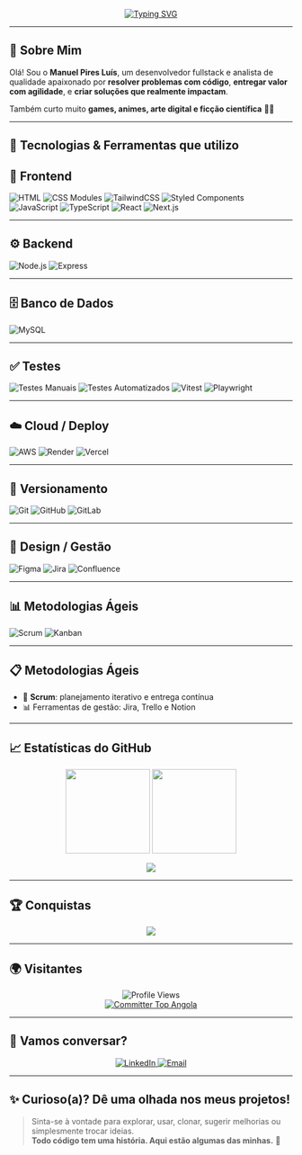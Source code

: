 <p align="center">
  <a href="https://git.io/typing-svg">
    <img src="https://readme-typing-svg.herokuapp.com?font=Fira+Code&weight=500&size=22&pause=1000&color=808080&center=true&vCenter=true&width=650&lines=Olá,+sou+Manuel+Pires+Luís;Desenvolvedor+Fullstack+e+Analista+de+QA;Amante+de+tecnologia,+educação+e+arte;Seja+bem-vindo+ao+meu+GitHub!" alt="Typing SVG" />
  </a>
</p>

---

## 🧠 Sobre Mim

Olá! Sou o **Manuel Pires Luís**, um desenvolvedor fullstack e analista de qualidade apaixonado por **resolver problemas com código**, **entregar valor com agilidade**, e **criar soluções que realmente impactam**.

Também curto muito **games, animes, arte digital e ficção científica** 👾🚀

---

## 🚀 Tecnologias & Ferramentas que utilizo

## 🚀 Frontend
![HTML](https://img.shields.io/badge/HTML5-E34F26?logo=html5&logoColor=white&style=for-the-badge)
![CSS Modules](https://img.shields.io/badge/CSS%20Modules-000000?logo=css3&logoColor=white&style=for-the-badge)
![TailwindCSS](https://img.shields.io/badge/Tailwind_CSS-06B6D4?logo=tailwindcss&logoColor=white&style=for-the-badge)
![Styled Components](https://img.shields.io/badge/Styled_Components-DB7093?logo=styled-components&logoColor=white&style=for-the-badge)
![JavaScript](https://img.shields.io/badge/JavaScript-F7DF1E?logo=javascript&logoColor=black&style=for-the-badge)
![TypeScript](https://img.shields.io/badge/TypeScript-3178C6?logo=typescript&logoColor=white&style=for-the-badge)
![React](https://img.shields.io/badge/React-20232A?logo=react&logoColor=61DAFB&style=for-the-badge)
![Next.js](https://img.shields.io/badge/Next.js-000000?logo=next.js&logoColor=white&style=for-the-badge)

---

## ⚙️ Backend
![Node.js](https://img.shields.io/badge/Node.js-339933?logo=node.js&logoColor=white&style=for-the-badge)
![Express](https://img.shields.io/badge/Express-000000?logo=express&logoColor=white&style=for-the-badge)

---

## 🗄️ Banco de Dados
![MySQL](https://img.shields.io/badge/MySQL-4479A1?logo=mysql&logoColor=white&style=for-the-badge)

---

## ✅ Testes
![Testes Manuais](https://img.shields.io/badge/Testes%20Manuais-007ACC?style=for-the-badge)
![Testes Automatizados](https://img.shields.io/badge/Testes%20Automatizados-FF5733?style=for-the-badge)
![Vitest](https://img.shields.io/badge/Vitest-6E9F18?logo=vitest&logoColor=white&style=for-the-badge)
![Playwright](https://img.shields.io/badge/Playwright-2EAD33?logo=playwright&logoColor=white&style=for-the-badge)

---

## ☁️ Cloud / Deploy
![AWS](https://img.shields.io/badge/AWS-232F3E?logo=amazon-aws&logoColor=FF9900&style=for-the-badge)
![Render](https://img.shields.io/badge/Render-46E3B7?logo=render&logoColor=black&style=for-the-badge)
![Vercel](https://img.shields.io/badge/Vercel-000000?logo=vercel&logoColor=white&style=for-the-badge)

---

## 🔄 Versionamento
![Git](https://img.shields.io/badge/Git-F05032?logo=git&logoColor=white&style=for-the-badge)
![GitHub](https://img.shields.io/badge/GitHub-181717?logo=github&logoColor=white&style=for-the-badge)
![GitLab](https://img.shields.io/badge/GitLab-FC6D26?logo=gitlab&logoColor=white&style=for-the-badge)

---

## 🎨 Design / Gestão
![Figma](https://img.shields.io/badge/Figma-F24E1E?logo=figma&logoColor=white&style=for-the-badge)
![Jira](https://img.shields.io/badge/Jira-0052CC?logo=jira&logoColor=white&style=for-the-badge)
![Confluence](https://img.shields.io/badge/Confluence-172B4D?logo=confluence&logoColor=white&style=for-the-badge)

---

## 📊 Metodologias Ágeis
![Scrum](https://img.shields.io/badge/Scrum-6DB33F?style=for-the-badge)
![Kanban](https://img.shields.io/badge/Kanban-009688?style=for-the-badge)

---

## 📋 Metodologias Ágeis
- 🔁 **Scrum**: planejamento iterativo e entrega contínua
- 📊 Ferramentas de gestão: Jira, Trello e Notion

---

## 📈 Estatísticas do GitHub

<p align="center">
  <img height="150em" src="https://github-readme-stats.vercel.app/api?username=ManuelPiresLuis01&show_icons=true&theme=dracula&include_all_commits=true&count_private=true"/>
  <img height="150em" src="https://github-readme-stats.vercel.app/api/top-langs/?username=ManuelPiresLuis01&layout=compact&langs_count=8&theme=dracula"/>
</p>

<p align="center">
  <img src="https://github-readme-streak-stats.herokuapp.com/?user=ManuelPiresLuis01&theme=dracula"/>
</p>

---

## 🏆 Conquistas

<p align="center">
  <img src="https://github-profile-trophy.vercel.app/?username=ManuelPiresLuis01&theme=onedark&no-frame=true&no-bg=true&margin-w=5" />
</p>

---

## 🌍 Visitantes

<p align="center">
  <img src="https://komarev.com/ghpvc/?username=ManuelPiresLuis01&color=blue" alt="Profile Views" />
  <br/>
  <a href="https://user-badge.committers.top/angola/ManuelPiresLuis01">
    <img src="https://user-badge.committers.top/angola/ManuelPiresLuis01.svg" alt="Committer Top Angola" />
  </a>
</p>

---

## 🤝 Vamos conversar?

<p align="center">
  <a href="https://www.linkedin.com/in/manuel-pires-l-5275852aa" target="_blank">
    <img src="https://img.shields.io/badge/LinkedIn-0A66C2?style=for-the-badge&logo=linkedin&logoColor=white" alt="LinkedIn" />
  </a>
  <a href="mailto:manuelpiresluis@gmail.com" target="_blank">
    <img src="https://img.shields.io/badge/Gmail-D14836?style=for-the-badge&logo=gmail&logoColor=white" alt="Email" />
  </a>
</p>

---

## ✨ Curioso(a)? Dê uma olhada nos meus projetos!
> Sinta-se à vontade para explorar, usar, clonar, sugerir melhorias ou simplesmente trocar ideias.  
> **Todo código tem uma história. Aqui estão algumas das minhas.** 🚀
